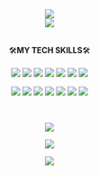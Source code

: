 <div align="center">
  <img src="https://capsule-render.vercel.app/api?type=waving&color=0:11998e,100:38ef7d&height=250&section=header&text=Acisliver&fontAlignY=40&fontSize=90&fontColor=ffffff&desc=Backend%20Engineer">
</div>

<div align="center">
  <a href="https://hits.seeyoufarm.com"><img src="https://hits.seeyoufarm.com/api/count/incr/badge.svg?url=https%3A%2F%2Fgithub.com%2Facisliver&count_bg=%2338EF7D&title_bg=%23555555&icon=&icon_color=%23E7E7E7&title=%F0%9F%8D%89+visit&edge_flat=false"/></a>
</div>
<br>

<p align="center"backgroun="#000000">
  🛠️<b>MY TECH SKILLS</b>🛠️
  <br><br>
  <img src="https://img.shields.io/badge/HTML5-E34F26?style=flat&logo=HTML5&logoColor=white"> 
  <img src="https://img.shields.io/badge/CSS3-1572B6?style=flat&logo=CSS3&logoColor=white"> 
  <img src="https://img.shields.io/badge/JavaScript-F7DF1E?style=flat&logo=JavaScript&logoColor=white"> 
  <img src="https://img.shields.io/badge/Webpack-8DD6F9?style=flat&logo=Webpack&logoColor=white"> 
  <img src="https://img.shields.io/badge/Node.js-339933?style=flat&logo=Node.js&logoColor=white"> 
  <img src="https://img.shields.io/badge/Vue.js-4FC08D?style=flat&logo=Vue.js&logoColor=white"> 
  <img src="https://img.shields.io/badge/Vuetify-1867C0?style=flat&logo=Vuetify&logoColor=white">
</p>

<p align="center">
  <img src="https://img.shields.io/badge/Java-007396?style=flat&logo=Java&logoColor=white"> 
  <img src="https://img.shields.io/badge/Spring-6DB33F?style=flat&logo=Spring&logoColor=white"> 
  <img src="https://img.shields.io/badge/Spring_Boot-6DB33F?style=flat&logo=SpringBoot&logoColor=white"> 
  <img src="https://img.shields.io/badge/Spring_Security-6DB33F?style=flat&logo=SpringSecurity&logoColor=white"> 
  <img src="https://img.shields.io/badge/Mysql-4479A1?style=flat&logo=Mysql&logoColor=white"> 
  <img src="https://img.shields.io/badge/Docker-2496ED?style=flat&logo=Docker&logoColor=white"> 
  <img src="https://img.shields.io/badge/aws-232F3E?style=flat&logo=AmazonAWS&logoColor=white">
</p>
<br>
  
<p align="center">
  <img src="https://github-readme-stats.vercel.app/api?username=acisliver&show_icons=true&theme=vue">
</p>
<p align="center">
  <img src="https://github-readme-stats.vercel.app/api/top-langs/?username=acisliver&layout=compact&theme=vue&card_width=445">
</p>

<div align="center">
  <img src="https://capsule-render.vercel.app/api?type=waving&color=0:11998e,100:38ef7d&height=200&section=footer">
</div>
